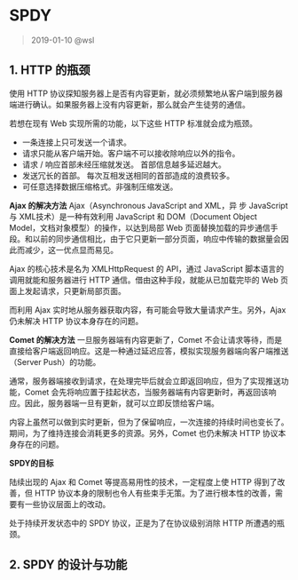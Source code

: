 # SPDY

> 2019-01-10 @wsl

## 1. HTTP 的瓶颈

使用 HTTP 协议探知服务器上是否有内容更新，就必须频繁地从客户端到服务器端进行确认。如果服务器上没有内容更新，那么就会产生徒劳的通信。

若想在现有 Web 实现所需的功能，以下这些 HTTP 标准就会成为瓶颈。

- 一条连接上只可发送一个请求。
- 请求只能从客户端开始。客户端不可以接收除响应以外的指令。
- 请求 / 响应首部未经压缩就发送。 首部信息越多延迟越大。
- 发送冗长的首部。 每次互相发送相同的首部造成的浪费较多。
- 可任意选择数据压缩格式。非强制压缩发送。

**Ajax 的解决方法**
Ajax（Asynchronous JavaScript and XML，异 步 JavaScript 与 XML技术）是一种有效利用 JavaScript 和 DOM（Document Object Model，文档对象模型）的操作，以达到局部 Web 页面替换加载的异步通信手段。和以前的同步通信相比，由于它只更新一部分页面，响应中传输的数据量会因此而减少，这一优点显而易见。

Ajax 的核心技术是名为 XMLHttpRequest 的 API，通过 JavaScript 脚本语言的调用就能和服务器进行 HTTP 通信。借由这种手段，就能从已加载完毕的 Web 页面上发起请求，只更新局部页面。

而利用 Ajax 实时地从服务器获取内容，有可能会导致大量请求产生。另外，Ajax 仍未解决 HTTP 协议本身存在的问题。

**Comet 的解决方法**
一旦服务器端有内容更新了，Comet 不会让请求等待，而是直接给客户端返回响应。这是一种通过延迟应答，模拟实现服务器端向客户端推送（Server Push）的功能。

通常，服务器端接收到请求，在处理完毕后就会立即返回响应，但为了实现推送功能，Comet 会先将响应置于挂起状态，当服务器端有内容更新时，再返回该响应。因此，服务器端一旦有更新，就可以立即反馈给客户端。

内容上虽然可以做到实时更新，但为了保留响应，一次连接的持续时间也变长了。期间，为了维持连接会消耗更多的资源。另外，Comet 也仍未解决 HTTP 协议本身存在的问题。

**SPDY的目标**

陆续出现的 Ajax 和 Comet 等提高易用性的技术，一定程度上使 HTTP 得到了改善，但 HTTP 协议本身的限制也令人有些束手无策。为了进行根本性的改善，需要有一些协议层面上的改动。

处于持续开发状态中的 SPDY 协议，正是为了在协议级别消除 HTTP 所遭遇的瓶颈。 



## 2. SPDY 的设计与功能






































